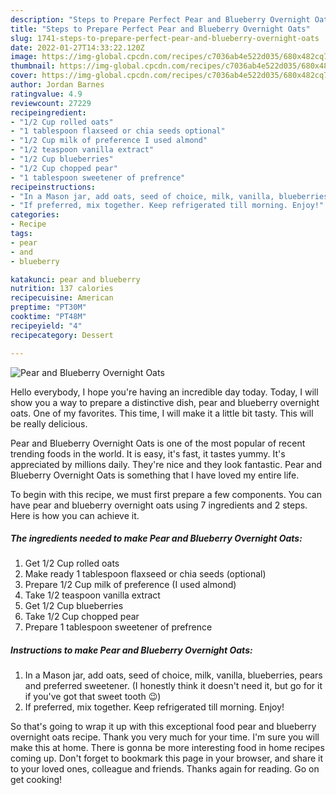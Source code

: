 ```yaml
---
description: "Steps to Prepare Perfect Pear and Blueberry Overnight Oats"
title: "Steps to Prepare Perfect Pear and Blueberry Overnight Oats"
slug: 1741-steps-to-prepare-perfect-pear-and-blueberry-overnight-oats
date: 2022-01-27T14:33:22.120Z
image: https://img-global.cpcdn.com/recipes/c7036ab4e522d035/680x482cq70/pear-and-blueberry-overnight-oats-recipe-main-photo.jpg
thumbnail: https://img-global.cpcdn.com/recipes/c7036ab4e522d035/680x482cq70/pear-and-blueberry-overnight-oats-recipe-main-photo.jpg
cover: https://img-global.cpcdn.com/recipes/c7036ab4e522d035/680x482cq70/pear-and-blueberry-overnight-oats-recipe-main-photo.jpg
author: Jordan Barnes
ratingvalue: 4.9
reviewcount: 27229
recipeingredient:
- "1/2 Cup rolled oats"
- "1 tablespoon flaxseed or chia seeds optional"
- "1/2 Cup milk of preference I used almond"
- "1/2 teaspoon vanilla extract"
- "1/2 Cup blueberries"
- "1/2 Cup chopped pear"
- "1 tablespoon sweetener of prefrence"
recipeinstructions:
- "In a Mason jar, add oats, seed of choice, milk, vanilla, blueberries, pears and preferred sweetener. (I honestly think it doesn&#39;t need it, but go for it if you&#39;ve got that sweet tooth 😉)"
- "If preferred, mix together. Keep refrigerated till morning. Enjoy!"
categories:
- Recipe
tags:
- pear
- and
- blueberry

katakunci: pear and blueberry 
nutrition: 137 calories
recipecuisine: American
preptime: "PT30M"
cooktime: "PT48M"
recipeyield: "4"
recipecategory: Dessert

---
```



![Pear and Blueberry Overnight Oats](https://img-global.cpcdn.com/recipes/c7036ab4e522d035/680x482cq70/pear-and-blueberry-overnight-oats-recipe-main-photo.jpg)

Hello everybody, I hope you're having an incredible day today. Today, I will show you a way to prepare a distinctive dish, pear and blueberry overnight oats. One of my favorites. This time, I will make it a little bit tasty. This will be really delicious.

Pear and Blueberry Overnight Oats is one of the most popular of recent trending foods in the world. It is easy, it's fast, it tastes yummy. It's appreciated by millions daily. They're nice and they look fantastic. Pear and Blueberry Overnight Oats is something that I have loved my entire life.




To begin with this recipe, we must first prepare a few components. You can have pear and blueberry overnight oats using 7 ingredients and 2 steps. Here is how you can achieve it.

<!--inarticleads1-->

##### The ingredients needed to make Pear and Blueberry Overnight Oats:

1. Get 1/2 Cup rolled oats
1. Make ready 1 tablespoon flaxseed or chia seeds (optional)
1. Prepare 1/2 Cup milk of preference (I used almond)
1. Take 1/2 teaspoon vanilla extract
1. Get 1/2 Cup blueberries
1. Take 1/2 Cup chopped pear
1. Prepare 1 tablespoon sweetener of prefrence




<!--inarticleads2-->

##### Instructions to make Pear and Blueberry Overnight Oats:

1. In a Mason jar, add oats, seed of choice, milk, vanilla, blueberries, pears and preferred sweetener. (I honestly think it doesn&#39;t need it, but go for it if you&#39;ve got that sweet tooth 😉)
1. If preferred, mix together. Keep refrigerated till morning. Enjoy!




So that's going to wrap it up with this exceptional food pear and blueberry overnight oats recipe. Thank you very much for your time. I'm sure you will make this at home. There is gonna be more interesting food in home recipes coming up. Don't forget to bookmark this page in your browser, and share it to your loved ones, colleague and friends. Thanks again for reading. Go on get cooking!
